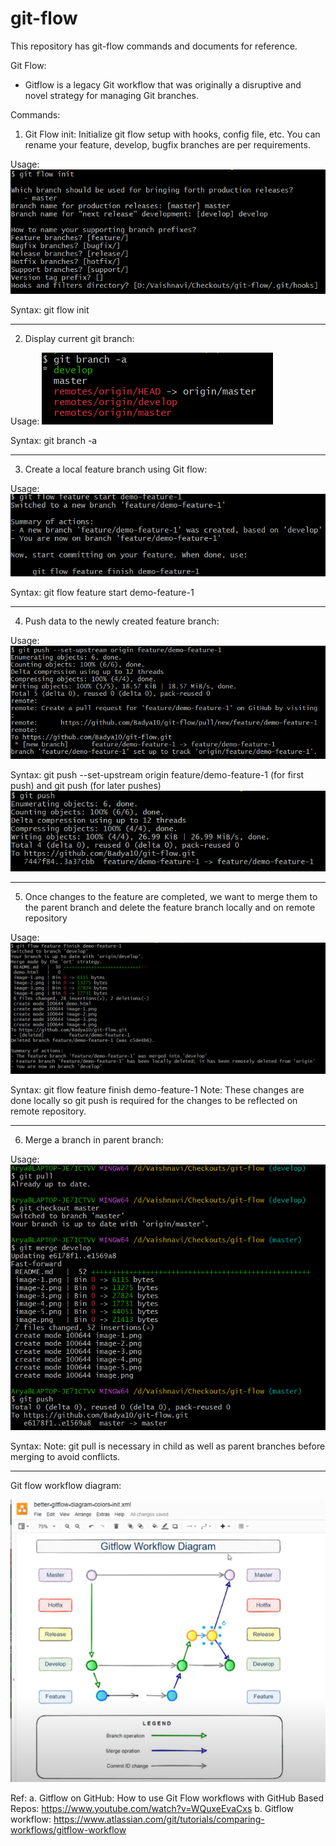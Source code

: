 # git-flow
This repository has git-flow commands and documents for reference.

Git Flow:
- Gitflow is a legacy Git workflow that was originally a disruptive and novel strategy for managing Git branches. 

Commands:

1. Git Flow init: Initialize git flow setup with hooks, config file, etc.
You can rename your feature, develop, bugfix branches are per requirements.

Usage: 
![Git init example](image.png)

Syntax: git flow init

-------------------------------------------------------------------------

2. Display current git branch:

Usage:
![Git display current branch example](image-1.png)

Syntax: git branch -a

-------------------------------------------------------------------------

3. Create a local feature branch using Git flow:

Usage:
![Git flow feature start example](image-2.png)

Syntax: git flow feature start demo-feature-1

-------------------------------------------------------------------------

4. Push data to the newly created feature branch:

Usage:
![Git push on branch created using git flow example](image-3.png)

Syntax: git push --set-upstream origin feature/demo-feature-1 (for first push) and
git push (for later pushes)
![Git push example](image-4.png)

-------------------------------------------------------------------------

5. Once changes to the feature are completed, we want to merge them to the parent branch and delete the feature branch locally and on remote repository

Usage:
![Git flow finish example](image-5.png)

Syntax: git flow feature finish demo-feature-1
Note: These changes are done locally so git push is required for the changes to be reflected on remote repository.

-------------------------------------------------------------------------

6. Merge a branch in parent branch:

Usage:
![Merge command example](image-6.png)

Syntax: 
Note: git pull is necessary in child as well as parent branches before merging to avoid conflicts.

-------------------------------------------------------------------------
Git flow workflow diagram:

![Git flow workflow diagram](image-7.png)

Ref: 
a. Gitflow on GitHub: How to use Git Flow workflows with GitHub Based Repos: https://www.youtube.com/watch?v=WQuxeEvaCxs
b. Gitflow workflow: https://www.atlassian.com/git/tutorials/comparing-workflows/gitflow-workflow



